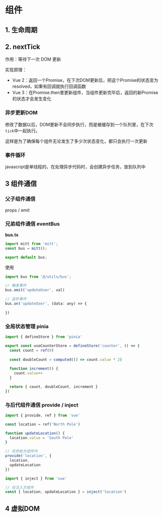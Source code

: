 # 组件

## 1. 生命周期



## 2. nextTick 

作用：等待下一次 DOM 更新

实现原理：

- Vue 2：返回一个Promise，在下次DOM更新后，把这个Promise的状态变为resolved，如果有回调就执行回调函数
- Vue 3：在Promise.then里更新组件，当组件更新完毕后，返回的新Promise的状态才会发生变化

### 异步更新DOM

修改了数据以后，DOM更新不会同步执行，而是被缓存到一个队列里，在下次`tick`中一起执行。

这样是为了确保每个组件无论发生了多少次状态变化，都只会执行一次更新

### 事件循环

javascript是单线程的，在处理异步代码时，会创建异步任务，放到队列中



## 3 组件通信

### 父子组件通信

props / emit

### 兄弟组件通信 eventBus

**bus.ts**

```js
import mitt from 'mitt';
const bus = mitt();

export default bus;
```

使用

```js
import bus from '@/utils/bus';

// 触发事件
bus.emit('updateUser', val)

// 监听事件
bus.on('updateUser', (data: any) => {
    
})
```

### 全局状态管理 pinia

```js
import { defineStore } from 'pinia'

export const useCounterStore = defineStore('counter', () => {
  const count = ref(0)
  
  const doubleCount = computed(() => count.value * 2)
  
  function increment() {
    count.value++
  }

  return { count, doubleCount, increment }
})
```

### 与后代组件通信 provide / inject

```js
import { provide, ref } from 'vue'

const location = ref('North Pole')

function updateLocation() {
  location.value = 'South Pole'
}

// 在供给方组件内
provide('location', {
  location,
  updateLocation
})
```

```js
import { inject } from 'vue'

// 在注入方组件
const { location, updateLocation } = inject('location')
```



## 4 虚拟DOM
